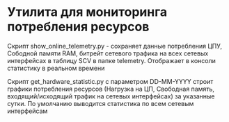 # Утилита для мониторинга потребления ресурсов 

Скрипт show_online_telemetry.py - сохраняет данные потребления ЦПУ, Сободной памяти RAM, битрейт сетевого трафика на всех сетевых интерфейсах в таблицу SCV в папке telemetry. Отображает в консоли статистику в реальном времени

Скрипт get_hardware_statistic.py с параметром DD-MM-YYYY строит графики потребления ресурсов (Нагрузка на ЦП, Свободная память, входящий/исходящий трафик на сетевых интерфейсах) за указанные сутки. По умолчанию выводится статистика по всем сетевым интерфейсам
